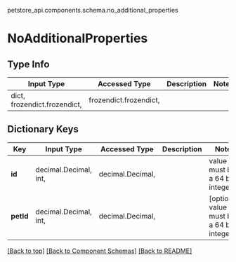 petstore_api.components.schema.no_additional_properties
# NoAdditionalProperties

## Type Info
Input Type | Accessed Type | Description | Notes
------------ | ------------- | ------------- | -------------
dict, frozendict.frozendict,  | frozendict.frozendict,  |  |

## Dictionary Keys
Key | Input Type | Accessed Type | Description | Notes
------------ | ------------- | ------------- | ------------- | -------------
**id** | decimal.Decimal, int,  | decimal.Decimal,  |  | value must be a 64 bit integer
**petId** | decimal.Decimal, int,  | decimal.Decimal,  |  | [optional] value must be a 64 bit integer

[[Back to top]](#top) [[Back to Component Schemas]](../../../README.md#Component-Schemas) [[Back to README]](../../../README.md)
